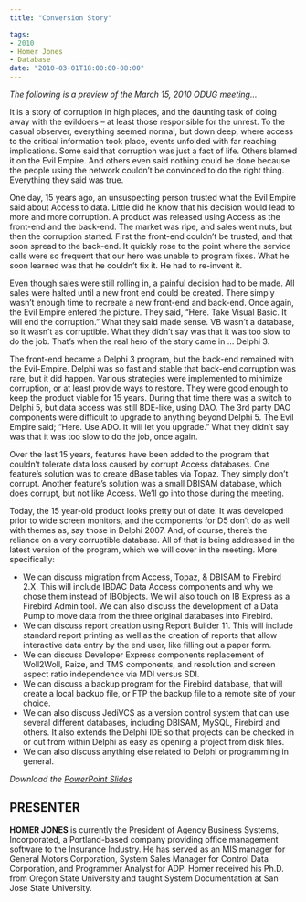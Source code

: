 ```yaml
---
title: "Conversion Story"

tags:
- 2010
- Homer Jones
- Database
date: "2010-03-01T18:00:00-08:00"
---
```


*The following is a preview of the March 15, 2010 ODUG meeting...*


It is a story of corruption in high places, and the daunting task of doing away with the evildoers – at least those responsible for the unrest. To the casual observer, everything seemed normal, but down deep, where access to the critical information took place, events unfolded with far reaching implications. Some said that corruption was just a fact of life. Others blamed it on the Evil Empire. And others even said nothing could be done because the people using the network couldn’t be convinced to do the right thing. Everything they said was true.

One day, 15 years ago, an unsuspecting person trusted what the Evil Empire said about Access to data. Little did he know that his decision would lead to more and more corruption. A product was released using Access as the front-end and the back-end. The market was ripe, and sales went nuts, but then the corruption started. First the front-end couldn’t be trusted, and that soon spread to the back-end. It quickly rose to the point where the service calls were so frequent that our hero was unable to program fixes. What he soon learned was that he couldn’t fix it. He had to re-invent it. 

Even though sales were still rolling in, a painful decision had to be made. All sales were halted until a new front end could be created. There simply wasn’t enough time to recreate a new front-end and back-end. Once again, the Evil Empire entered the picture. They said, “Here. Take Visual Basic. It will end the corruption.”  What they said made sense. VB wasn’t a database, so it wasn’t as corruptible. What they didn’t say was that it was too slow to do the job. That’s when the real hero of the story came in … Delphi 3.

The front-end became a Delphi 3 program, but the back-end remained with the Evil-Empire. Delphi was so fast and stable that back-end corruption was rare, but it did happen. Various strategies were implemented to minimize corruption, or at least provide ways to restore. They were good enough to keep the product viable for 15 years. During that time there was a switch to Delphi 5, but data access was still BDE-like, using DAO. The 3rd party DAO components were difficult to upgrade to anything beyond Delphi 5. The Evil Empire said; “Here. Use ADO. It will let you upgrade.” What they didn’t say was that it was too slow to do the job, once again.

Over the last 15 years, features have been added to the program that couldn’t tolerate data loss caused by corrupt Access databases. One feature’s solution was to create dBase tables via Topaz. They simply don’t corrupt. Another feature’s solution was a small DBISAM database, which does corrupt, but not like Access. We’ll go into those during the meeting.

Today, the 15 year-old product looks pretty out of date. It was developed prior to wide screen monitors, and the components for D5 don’t do as well with themes as, say those in Delphi 2007.  And, of course, there’s the reliance on a very corruptible database. All of that is being addressed in the latest version of the program, which we will cover in the meeting. More specifically:

- We can discuss migration from Access, Topaz, & DBISAM to Firebird 2.X. This will include IBDAC Data Access components and why we chose them instead of IBObjects. We will also touch on IB Express as a Firebird Admin tool. We can also discuss the development of a Data Pump to move data from the three original databases into Firebird.
- We can discuss report creation using Report Builder 11. This will include standard report printing as well as the creation of reports that allow interactive data entry by the end user, like filling out a paper form.
- We can discuss Developer Express components replacement of Woll2Woll, Raize, and TMS components, and resolution and screen aspect ratio independence via MDI versus SDI.
- We can discuss a backup program for the Firebird database, that will create a local backup file, or FTP the backup file to a remote site of your choice.
- We can also discuss JediVCS as a version control system that can use several different databases, including DBISAM, MySQL, Firebird and others. It also extends the Delphi IDE so that projects can be checked in or out from within Delphi as easy as opening a project from disk files.
- We can also discuss anything else related to Delphi or programming in general.

*Download the [PowerPoint Slides](/files/presentations/2010_Delphi/090731_Delphi_2010_Launch_Seminar.pptx)*

## PRESENTER ##

**HOMER JONES** is currently the President of Agency Business Systems, Incorporated, a Portland-based company providing office management software to the Insurance Industry. He has served as an MIS manager for General Motors Corporation, System Sales Manager for Control Data Corporation, and Programmer Analyst for ADP. Homer received his Ph.D. from Oregon State University and taught System Documentation at San Jose State University.
